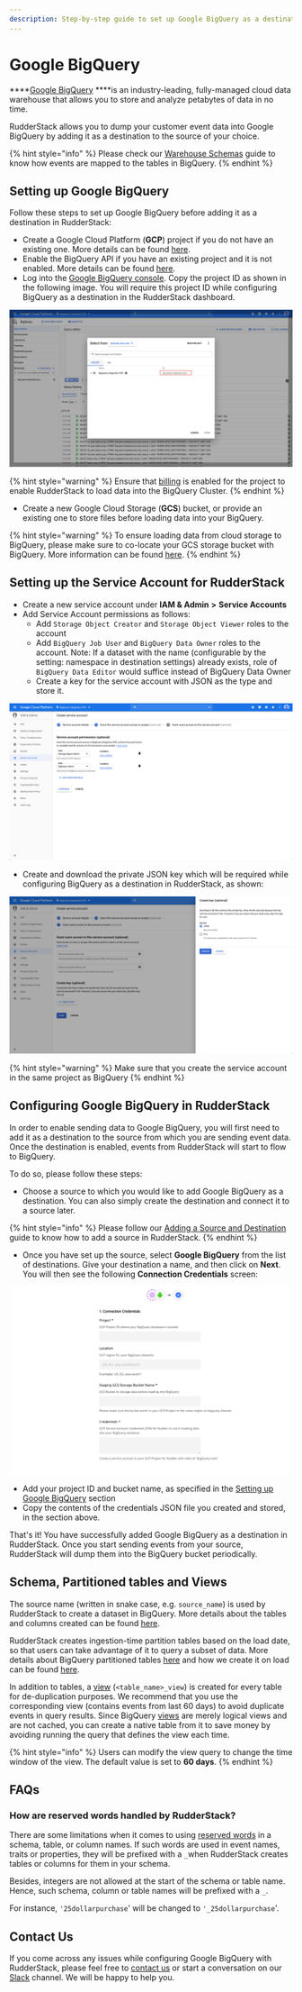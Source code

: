 ```yaml
---
description: Step-by-step guide to set up Google BigQuery as a destination in RudderStack.
---
```


# Google BigQuery

\*\*\*\*[Google BigQuery](https://cloud.google.com/bigquery) ****is an industry-leading, fully-managed cloud data warehouse that allows you to store and analyze petabytes of data in no time.

RudderStack allows you to dump your customer event data into Google BigQuery by adding it as a destination to the source of your choice.

{% hint style="info" %}
Please check our [Warehouse Schemas](https://docs.rudderstack.com/data-warehouse-integration-guides/warehouse-schemas) guide to know how events are mapped to the tables in BigQuery.
{% endhint %}

## **Setting up Google BigQuery**

Follow these steps to set up Google BigQuery before adding it as a destination in RudderStack:

* Create a Google Cloud Platform \(**GCP**\) project if you do not have an existing one. More details can be found [here](https://cloud.google.com/resource-manager/docs/creating-managing-projects?hl=en&ref_topic=6158848&visit_id=637219216155418807-3094012232&rd=1).
* Enable the BigQuery API if you have an existing project and it is not enabled. More details can be found [here](https://cloud.google.com/bigquery/docs/quickstarts/quickstart-web-ui).
* Log into the [Google BigQuery console](https://console.cloud.google.com/). Copy the project ID as shown in the following image. You will require this project ID while configuring BigQuery as a destination in the RudderStack dashboard.

![Project ID \(highlighted\)](../.gitbook/assets/screenshot-2020-04-08-at-11.36.30-am.png)

{% hint style="warning" %}
Ensure that [billing](https://cloud.google.com/billing/docs/how-to/modify-project) is enabled for the project to enable RudderStack to load data into the BigQuery Cluster.
{% endhint %}

* Create a new Google Cloud Storage \(**GCS**\) bucket, or provide an existing one to store files before loading data into your BigQuery.

{% hint style="warning" %}
To ensure loading data from cloud storage to BigQuery, please make sure to co-locate your GCS storage bucket with BigQuery. More information can be found [here](https://cloud.google.com/bigquery/docs/loading-data-cloud-storage#data-locations). 
{% endhint %}

## Setting up the Service Account for RudderStack

* Create a new service account under **IAM & Admin** **&gt;** **Service Accounts**
* Add Service Account permissions as follows:
  * Add `Storage Object Creator` and `Storage Object Viewer` roles to the account
  * Add `BigQuery Job User` and `BigQuery Data Owner` roles to the account. Note: If a dataset with the name \(configurable by the setting: namespace in destination settings\) already exists, role of `BigQuery Data Editor` would suffice instead of BigQuery Data Owner
  * Create a key for the service account with JSON as the type and store it.

![Service account permissions](../.gitbook/assets/screenshot-2020-04-08-at-12.09.07-pm%20%281%29%20%281%29%20%281%29%20%281%29.png)

* Create and download the private JSON key which will be required while configuring BigQuery as a destination in RudderStack, as shown:

![JSON key required for the RudderStack UI](../.gitbook/assets/screenshot-2020-04-08-at-12.09.32-pm%20%281%29.png)

{% hint style="warning" %}
Make sure that you create the service account in the same project as BigQuery 
{% endhint %}

## **Configuring Google BigQuery in RudderStack**

In order to enable sending data to Google BigQuery, you will first need to add it as a destination to the source from which you are sending event data. Once the destination is enabled, events from RudderStack will start to flow to BigQuery. 

To do so, please follow these steps:

* Choose a source to which you would like to add Google BigQuery as a destination. You can also simply create the destination and connect it to a source later.

{% hint style="info" %}
Please follow our [Adding a Source and Destination](https://docs.rudderstack.com/how-to-guides/adding-source-and-destination-rudderstack) guide to know how to add a source in RudderStack.
{% endhint %}

* Once you have set up the source, select **Google BigQuery** from the list of destinations. Give your destination a name, and then click on **Next**. You will then see the following **Connection Credentials** screen:

![Google BigQuery Configuration Settings in RudderStack](../.gitbook/assets/image%20%2869%29.png)

* Add your project ID and bucket name, as specified in the [Setting up Google BigQuery](https://docs.rudderstack.com/destinations/google-bigquery#setting-up-google-bigquery) section
* Copy the contents of the credentials JSON file you created and stored, in the section above.

That's it! You have successfully added Google BigQuery as a destination in RudderStack. Once you start sending events from your source, RudderStack will dump them into the BigQuery bucket periodically.

## Schema, Partitioned tables and Views

The source name \(written in snake case, e.g. `source_name`\) is used by RudderStack to create a dataset in BigQuery. More details about the tables and columns created can be found [here](https://docs.rudderstack.com/data-warehouse-integration-guides/warehouse-schemas).

RudderStack creates ingestion-time partition tables based on the load date, so that users can take advantage of it to query a subset of data. More details about BigQuery partitioned tables [here](https://cloud.google.com/bigquery/docs/partitioned-tables) and how we create it on load can be found [here](https://cloud.google.com/bigquery/docs/creating-partitioned-tables#creating_an_ingestion-time_partitioned_table_when_loading_data).

In addition to tables, a [view](https://cloud.google.com/bigquery/docs/views-intro) \(`<table_name>_view`\) is created for every table for de-duplication purposes. We recommend that you use the corresponding view \(contains events from last 60 days\) to avoid duplicate events in query results. Since BigQuery [views](https://cloud.google.com/bigquery/docs/views-intro#view_pricing) are merely logical views and are not cached, you can create a native table from it to save money by avoiding running the query that defines the view each time.   

{% hint style="info" %}
Users can modify the view query to change the time window of the view. The default value is set to **60 days**.
{% endhint %}

## FAQs

### How are reserved words handled by RudderStack? <a id="how-are-reserved-words-handled"></a>

There are some limitations when it comes to using [reserved words](https://cloud.google.com/bigquery/docs/reference/standard-sql/lexical#reserved_keywords) in a schema, table, or column names. If such words are used in event names, traits or properties, they will be prefixed with a `_`when RudderStack creates tables or columns for them in your schema.

Besides, integers are not allowed at the start of the schema or table name. Hence, such schema, column or table names will be prefixed with a `_`.

For instance, `'25dollarpurchase`' will be changed to `'_25dollarpurchase`'.

## Contact Us

If you come across any issues while configuring Google BigQuery with RudderStack, please feel free to [contact us](mailto:%20contact@rudderstack.com) or start a conversation on our [Slack](https://resources.rudderstack.com/join-rudderstack-slack) channel. We will be happy to help you.  


